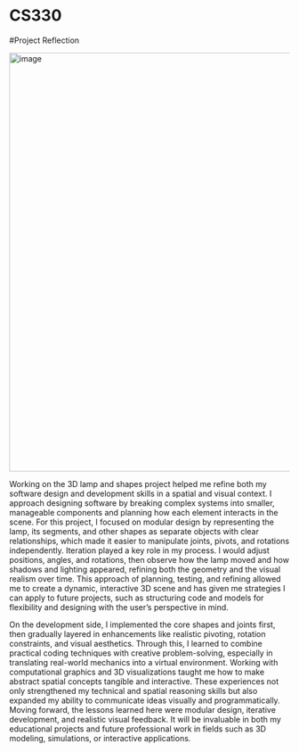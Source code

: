 # CS330
#Project Reflection

<img width="975" height="751" alt="image" src="https://github.com/user-attachments/assets/53f624cc-340a-4474-9e96-492f06510c80" />


Working on the 3D lamp and shapes project helped me refine both my software design and development skills in a spatial and visual context. I approach designing software by breaking complex systems into smaller, manageable components and planning how each element interacts in the scene. For this project, I focused on modular design by representing the lamp, its segments, and other shapes as separate objects with clear relationships, which made it easier to manipulate joints, pivots, and rotations independently. Iteration played a key role in my process. I would adjust positions, angles, and rotations, then observe how the lamp moved and how shadows and lighting appeared, refining both the geometry and the visual realism over time. This approach of planning, testing, and refining allowed me to create a dynamic, interactive 3D scene and has given me strategies I can apply to future projects, such as structuring code and models for flexibility and designing with the user’s perspective in mind.

On the development side, I implemented the core shapes and joints first, then gradually layered in enhancements like realistic pivoting, rotation constraints, and visual aesthetics. Through this, I learned to combine practical coding techniques with creative problem-solving, especially in translating real-world mechanics into a virtual environment. Working with computational graphics and 3D visualizations taught me how to make abstract spatial concepts tangible and interactive. These experiences not only strengthened my technical and spatial reasoning skills but also expanded my ability to communicate ideas visually and programmatically. Moving forward, the lessons learned here were modular design, iterative development, and realistic visual feedback. It will be invaluable in both my educational projects and future professional work in fields such as 3D modeling, simulations, or interactive applications.
